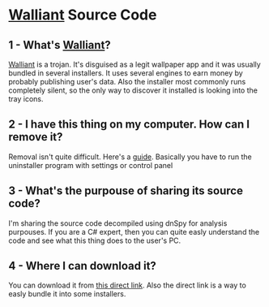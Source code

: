 # [Walliant](https://walliant.com) Source Code

## 1 - What's [Walliant](https://walliant.com)?
[Walliant](https://walliant.com) is a trojan. It's disguised as a legit wallpaper app and it was usually bundled in
several installers. It uses several engines to earn money by probably publishing user's data.
Also the installer most commonly runs completely silent, so the only way to discover it installed
is looking into the tray icons.

## 2 - I have this thing on my computer. How can I remove it?
Removal isn't quite difficult. Here's a [guide](https://howtoremove.guide/walliant-virus).
Basically you have to run the uninstaller program with settings or control panel

## 3 - What's the purpouse of sharing its source code?
I'm sharing the source code decompiled using dnSpy for analysis purpouses.
If you are a C# expert, then you can quite easly understand the code
and see what this thing does to the user's PC.

## 4 - Where I can download it?
You can download it from [this direct link](https://walliant.com/download/walliant.exe).
Also the direct link is a way to easly bundle it into some installers.
